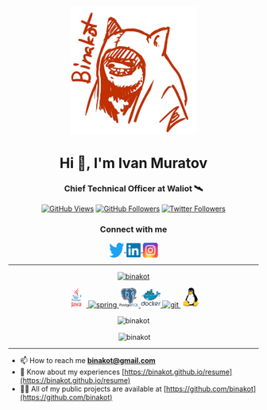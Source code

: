 <p align="center">
    <img src="https://github.com/binakot/binakot/blob/master/binakot.jpg"
        height="256">
</p>

<h1 align="center">Hi 👋, I'm Ivan Muratov</h1>

<h3 align="center">Chief Technical Officer at Waliot 🛰️</h3>

<p align="center">
    <a href="https://github.com/binakot" alt="GitHub Views">
        <img alt="GitHub Views" src="https://komarev.com/ghpvc/?username=binakot&label=views&color=blue&style=flat"></a>
    <a href="https://github.com/binakot" alt="GitHub Followers">
        <img alt="GitHub Followers" src="https://img.shields.io/github/followers/binakot?style=flat&logo=github"></a>
    <a href="https://twitter.com/binakot" alt="Twitter Followers">
        <img alt="Twitter Followers" src="https://img.shields.io/twitter/follow/binakot?style=flat&logo=twitter"></a>
</p>

<div align="center">
    <h3 align="center">Connect with me</h3>
    <a href="https://twitter.com/binakot" target="blank">
        <img align="center" src="https://github.com/devicons/devicon/blob/master/icons/twitter/twitter-original.svg" alt="binakot" height="30" width="30" />
    </a>
    <a href="https://linkedin.com/in/binakot" target="blank">
        <img align="center" src="https://github.com/devicons/devicon/blob/master/icons/linkedin/linkedin-original.svg" alt="binakot" height="30" width="30" />
    </a>
    <a href="https://instagram.com/binakot" target="blank">
        <img align="center" src="https://github.com/edent/SuperTinyIcons/blob/master/images/svg/instagram.svg" alt="binakot" height="30" width="30" />
    </a>
</div>

---

<p align="center">
    <a href="https://github.com/ryo-ma/github-profile-trophy">
        <img src="https://github-profile-trophy.vercel.app/?username=binakot&theme=onedark&no-bg=true&no-frame=true&column=4" alt="binakot"/>
    </a>
</p>

<div align="center"> 
    <a href="https://www.java.com" target="_blank"> 
        <img src="https://raw.githubusercontent.com/devicons/devicon/master/icons/java/java-original-wordmark.svg" alt="java" width="40" height="40"/> 
    </a> 
    <a href="https://spring.io" target="_blank"> 
        <img src="https://www.vectorlogo.zone/logos/springio/springio-icon.svg" alt="spring" width="40" height="40"/> 
    </a> 
    <a href="https://www.postgresql.org" target="_blank"> 
        <img src="https://raw.githubusercontent.com/devicons/devicon/master/icons/postgresql/postgresql-original-wordmark.svg" alt="postgresql" width="40" height="40"/> 
    </a> 
    <a href="https://www.docker.com" target="_blank"> 
        <img src="https://raw.githubusercontent.com/devicons/devicon/master/icons/docker/docker-original-wordmark.svg" alt="docker" width="40" height="40"/> 
    </a> 
    <a href="https://git-scm.com" target="_blank"> 
        <img src="https://www.vectorlogo.zone/logos/git-scm/git-scm-icon.svg" alt="git" width="40" height="40"/> 
    </a> 
    <a href="https://www.linux.org" target="_blank"> 
        <img src="https://raw.githubusercontent.com/devicons/devicon/master/icons/linux/linux-original.svg" alt="linux" width="40" height="40"/> 
    </a> 
</div>

<p align="center"><img align="center" src="https://github-readme-stats.vercel.app/api/top-langs/?username=binakot&layout=compact&hide_border=true&bg_color=00000000&theme=onedark" alt="binakot" /></p>

<p align="center">&nbsp;<img align="center" src="https://github-readme-stats.vercel.app/api?username=binakot&show_icons=true&hide_border=true&bg_color=00000000&theme=onedark" alt="binakot" /></p>

---

- 📫 How to reach me **binakot@gmail.com**
- 📄 Know about my experiences [https://binakot.github.io/resume](https://binakot.github.io/resume)
- 👨‍💻 All of my public projects are available at [https://github.com/binakot](https://github.com/binakot)
